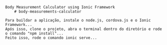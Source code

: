 	Body Measurement Calculator using Ionic Framework
		# body-measurements-calculator
    
    Para buildar a aplicação, instale o node.js, cordova.js e o Ionic Framework...
    Após isso, clone o projeto, abra o terminal dentro do diretório e rode o comando "npm install"...
    Feito isso, rode o comando ionic serve... 
